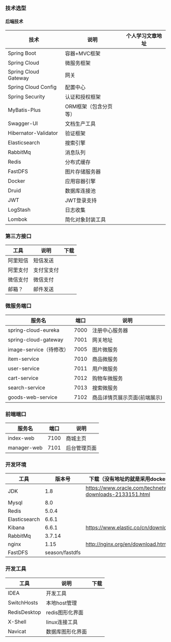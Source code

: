 
### 技术选型

#### 后端技术

技术 | 说明 | 个人学习文章地址
----|----|----
Spring Boot | 容器+MVC框架 | 
Spring Cloud | 微服务框架 | 
Spring Cloud Gateway | 网关 |
Spring Cloud Config | 配置中心 |
Spring Security | 认证和授权框架 | 
MyBatis-Plus | ORM框架（包含分页等）  | 
Swagger-UI | 文档生产工具 | 
Hibernator-Validator | 验证框架 | 
Elasticsearch | 搜索引擎 | 
RabbitMq | 消息队列 | 
Redis | 分布式缓存 | 
FastDFS| 图片存储服务器 | 
Docker | 应用容器引擎 | 
Druid | 数据库连接池 | 
JWT | JWT登录支持 | 
LogStash | 日志收集 | 
Lombok | 简化对象封装工具 | 

### 第三方接口

工具 |  说明 |  下载
----|----|----
阿里短信 | 短信发送
阿里支付 | 支付宝支付
微信支付 | 微信支付
邮箱？ | 邮件发送

### 微服务端口

服务名 | 端口 | 说明 
----|----|----
spring-cloud-eureka | 7000 | 注册中心服务器
spring-cloud-gateway | 7001 | 网关地址
image-service（待修改） | 7005 | 图片微服务
item-service | 7010 | 商品微服务
user-service | 7011 | 用户微服务
cart-service | 7012 | 购物车微服务
search-service | 7013 | 搜索微服务
goods-web-service | 7102 | 商品详情页展示页面(前端展示)


### 前端端口

服务名 | 端口 | 说明 
----|----|----
index-web | 7100 | 商城主页
manager-web | 7101 | 后台管理页面






### 开发环境

工具 | 版本号 | 下载（没有地址的就是采用docker安装:https://hub.docker.com/）
----|----|----
JDK | 1.8 | https://www.oracle.com/technetwork/java/javase/downloads/jdk8-downloads-2133151.html
Mysql | 8.0 | 
Redis | 5.0.4 | 
Elasticsearch | 6.6.1 | 
Kibana | 6.6.1 | https://www.elastic.co/cn/downloads/past-releases/
RabbitMq | 3.7.14 | 
nginx | 1.15 | http://nginx.org/en/download.html
FastDFS | season/fastdfs | 

### 开发工具

工具 |  说明 |  下载
----|----|----
IDEA | 开发工具
SwitchHosts | 本地host管理
RedisDesktop | redis图形化界面
X-Shell | linux连接工具
Navicat | 数据库图形化界面
